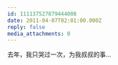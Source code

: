 ```yaml
---
id: 111137527879444008
date: 2011-04-07T02:01:00.000Z
reply: false
media_attachments: 0
---
```


去年，我只哭过一次，为我叔叔的事… ​​​​

